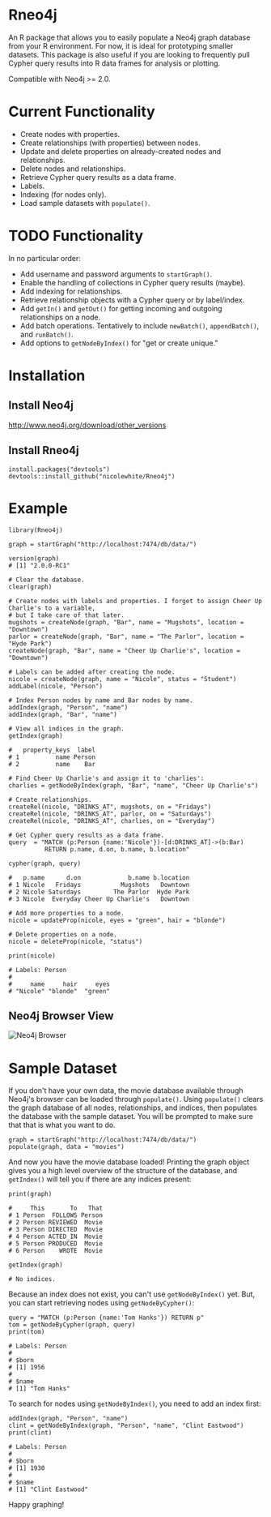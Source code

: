 # Rneo4j

An R package that allows you to easily populate a Neo4j graph database from your R environment. For now, it is ideal for prototyping smaller datasets. This package is also useful if you are looking to frequently pull Cypher query results into R data frames for analysis or plotting.

Compatible with Neo4j >= 2.0.

# Current Functionality

* Create nodes with properties.
* Create relationships (with properties) between nodes.
* Update and delete properties on already-created nodes and relationships.
* Delete nodes and relationships.
* Retrieve Cypher query results as a data frame.
* Labels.
* Indexing (for nodes only).
* Load sample datasets with `populate()`.

# TODO Functionality

In no particular order:

* Add username and password arguments to `startGraph()`.
* Enable the handling of collections in Cypher query results (maybe).
* Add indexing for relationships.
* Retrieve relationship objects with a Cypher query or by label/index.
* Add `getIn()` and `getOut()` for getting incoming and outgoing relationships on a node.
* Add batch operations. Tentatively to include `newBatch()`, `appendBatch()`, and `runBatch()`.
* Add options to `getNodeByIndex()` for "get or create unique."

# Installation

## Install Neo4j

http://www.neo4j.org/download/other_versions

## Install Rneo4j

```
install.packages("devtools")
devtools::install_github("nicolewhite/Rneo4j")
```

# Example
```
library(Rneo4j)

graph = startGraph("http://localhost:7474/db/data/")

version(graph)
# [1] "2.0.0-RC1"

# Clear the database.
clear(graph)

# Create nodes with labels and properties. I forget to assign Cheer Up Charlie's to a variable,
# but I take care of that later.
mugshots = createNode(graph, "Bar", name = "Mugshots", location = "Downtown")
parlor = createNode(graph, "Bar", name = "The Parlor", location = "Hyde Park")
createNode(graph, "Bar", name = "Cheer Up Charlie's", location = "Downtown")

# Labels can be added after creating the node.
nicole = createNode(graph, name = "Nicole", status = "Student")
addLabel(nicole, "Person")

# Index Person nodes by name and Bar nodes by name.
addIndex(graph, "Person", "name")
addIndex(graph, "Bar", "name")

# View all indices in the graph.
getIndex(graph)

# 	property_keys  label
# 1          name Person
# 2          name    Bar

# Find Cheer Up Charlie's and assign it to 'charlies':
charlies = getNodeByIndex(graph, "Bar", "name", "Cheer Up Charlie's")

# Create relationships.
createRel(nicole, "DRINKS_AT", mugshots, on = "Fridays")
createRel(nicole, "DRINKS_AT", parlor, on = "Saturdays")
createRel(nicole, "DRINKS_AT", charlies, on = "Everyday")

# Get Cypher query results as a data frame.
query  = "MATCH (p:Person {name:'Nicole'})-[d:DRINKS_AT]->(b:Bar)
		  RETURN p.name, d.on, b.name, b.location"

cypher(graph, query)

# 	p.name      d.on             b.name b.location
# 1 Nicole   Fridays           Mugshots   Downtown
# 2 Nicole Saturdays         The Parlor  Hyde Park
# 3 Nicole  Everyday Cheer Up Charlie's   Downtown

# Add more properties to a node.
nicole = updateProp(nicole, eyes = "green", hair = "blonde")

# Delete properties on a node.
nicole = deleteProp(nicole, "status")

print(nicole)

# Labels: Person
# 
#     name     hair     eyes 
# "Nicole" "blonde"  "green" 
```

## Neo4j Browser View

![Neo4j Browser](http://i.imgur.com/P49bwa4.png)

# Sample Dataset

If you don't have your own data, the movie database available through Neo4j's browser can be loaded through `populate()`. Using `populate()` clears the graph database of all nodes, relationships, and indices, then populates the database with the sample dataset. You will be prompted to make sure that that is what you want to do.

```
graph = startGraph("http://localhost:7474/db/data/")
populate(graph, data = "movies")
```

And now you have the movie database loaded! Printing the graph object gives you a high level overview of the structure of the database, and `getIndex()` will tell you if there are any indices present:

```
print(graph)

#     This       To   That
# 1 Person  FOLLOWS Person
# 2 Person REVIEWED  Movie
# 3 Person DIRECTED  Movie
# 4 Person ACTED_IN  Movie
# 5 Person PRODUCED  Movie
# 6 Person    WROTE  Movie

getIndex(graph)

# No indices.
```

Because an index does not exist, you can't use `getNodeByIndex()` yet. But, you can start retrieving nodes using `getNodeByCypher()`:

```
query = "MATCH (p:Person {name:'Tom Hanks'}) RETURN p"
tom = getNodeByCypher(graph, query)
print(tom)

# Labels: Person
# 
# $born
# [1] 1956
# 
# $name
# [1] "Tom Hanks"
```

To search for nodes using `getNodeByIndex()`, you need to add an index first:

```
addIndex(graph, "Person", "name")
clint = getNodeByIndex(graph, "Person", "name", "Clint Eastwood")
print(clint)

# Labels: Person
# 
# $born
# [1] 1930
# 
# $name
# [1] "Clint Eastwood"
```

Happy graphing!